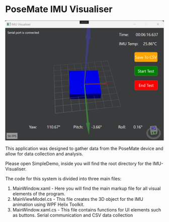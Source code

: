 # PoseMate IMU Visualiser
<div align="center">
    <img src="visualiser_images/imu-visualiser1.png">
  <br />
</div>

This application was designed to gather data from the PoseMate device and allow for data collection and analysis.

Please open SimpleDemo, inside you will find the root directory for the IMU-Visualiser.

The code for this system is divided into three main files:
1. MainWindow.xaml - Here you will find the main markup file for all visual elements of the program.
2. MainViewModel.cs - This file creates the 3D object for the IMU animation using WPF Helix Toolkit.
3. MainWindow.xaml.cs - This file contains functions for UI elements such as buttons. Serial communication and CSV data collection